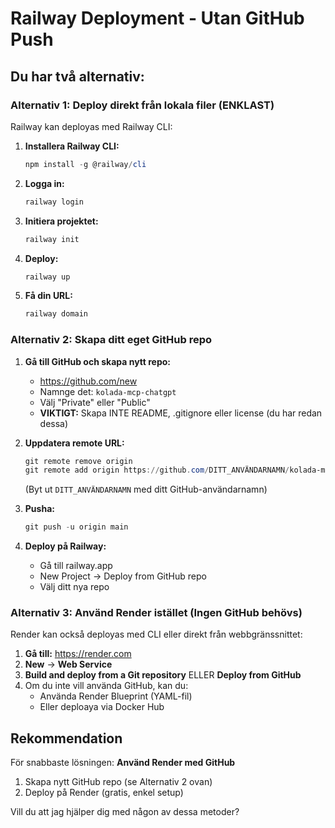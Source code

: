 # Railway Deployment - Utan GitHub Push

## Du har två alternativ:

### Alternativ 1: Deploy direkt från lokala filer (ENKLAST)

Railway kan deployas med Railway CLI:

1. **Installera Railway CLI:**
   ```powershell
   npm install -g @railway/cli
   ```

2. **Logga in:**
   ```powershell
   railway login
   ```

3. **Initiera projektet:**
   ```powershell
   railway init
   ```

4. **Deploy:**
   ```powershell
   railway up
   ```

5. **Få din URL:**
   ```powershell
   railway domain
   ```

### Alternativ 2: Skapa ditt eget GitHub repo

1. **Gå till GitHub och skapa nytt repo:**
   - https://github.com/new
   - Namnge det: `kolada-mcp-chatgpt`
   - Välj "Private" eller "Public"
   - **VIKTIGT:** Skapa INTE README, .gitignore eller license (du har redan dessa)

2. **Uppdatera remote URL:**
   ```powershell
   git remote remove origin
   git remote add origin https://github.com/DITT_ANVÄNDARNAMN/kolada-mcp-chatgpt.git
   ```
   
   (Byt ut `DITT_ANVÄNDARNAMN` med ditt GitHub-användarnamn)

3. **Pusha:**
   ```powershell
   git push -u origin main
   ```

4. **Deploy på Railway:**
   - Gå till railway.app
   - New Project -> Deploy from GitHub repo
   - Välj ditt nya repo

### Alternativ 3: Använd Render istället (Ingen GitHub behövs)

Render kan också deployas med CLI eller direkt från webbgränssnittet:

1. **Gå till:** https://render.com
2. **New** -> **Web Service**
3. **Build and deploy from a Git repository** ELLER **Deploy from GitHub**
4. Om du inte vill använda GitHub, kan du:
   - Använda Render Blueprint (YAML-fil)
   - Eller deploaya via Docker Hub

## Rekommendation

För snabbaste lösningen: **Använd Render med GitHub**

1. Skapa nytt GitHub repo (se Alternativ 2 ovan)
2. Deploy på Render (gratis, enkel setup)

Vill du att jag hjälper dig med någon av dessa metoder?
